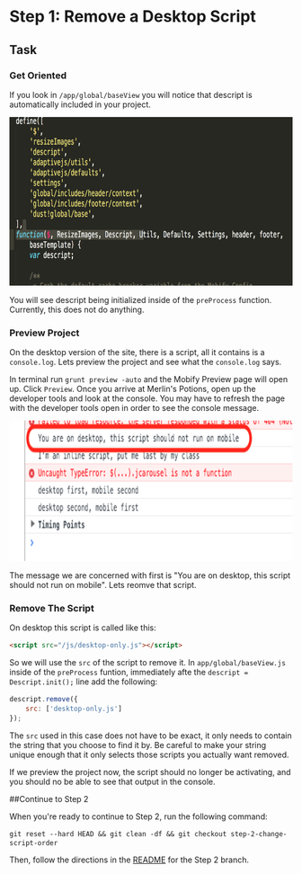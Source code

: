 # Step 1: Remove a Desktop Script

## Task

### Get Oriented 

If you look in `/app/global/baseView` you will notice that descript is automatically included in your project. 

<img src="/static/img/include-descript.png?raw=true" height="300"/>

You will see descript being initialized inside of the `preProcess` function. Currently, this does not do anything.

### Preview Project

On the desktop version of the site, there is a script, all it contains is a `console.log`. Lets preview the project and see what the `console.log` says.

In terminal run `grunt preview -auto` and the Mobify Preview page will open up. Click `Preview`. Once you arrive at Merlin's Potions, open up the developer tools and look at the console. You may have to refresh the page with the developer tools open in order to see the console message.

<img src="/static/img/console-logs.png?raw=true" height="250"/>

The message we are concerned with first is "You are on desktop, this script should not run on mobile". Lets reomve that script.

### Remove The Script

On desktop this script is called like this:

```html
<script src="/js/desktop-only.js"></script>
```

So we will use the `src` of the script to remove it. In `app/global/baseView.js` inside of the `preProcess` funtion, immediately afte the `descript = Descript.init();` line add the following:

``` javascript
descript.remove({
    src: ['desktop-only.js']
});
```
The `src` used in this case does not have to be exact, it only needs to contain the string that you choose to find it by. Be careful to make your string unique enough that it only selects those scripts you actually want removed.

If we preview the project now, the script should no longer be activating, and you should no be able to see that output in the console.


##Continue to Step 2

When you're ready to continue to Step 2, run the following command:

```
git reset --hard HEAD && git clean -df && git checkout step-2-change-script-order
```

Then, follow the directions in the [README](https://github.com/mobify/workshop--descript/blob/step-2-change-script-order/README.md) for the Step 2 branch.

